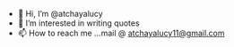 - 👋 Hi, I’m @atchayalucy
- 👀 I’m interested in writing quotes
- 📫 How to reach me ...mail @ atchayalucy11@gmail.com

<!---
atchayalucy/atchayalucy is a ✨ special ✨ repository because its `README.md` (this file) appears on your GitHub profile.
You can click the Preview link to take a look at your changes.
--->
